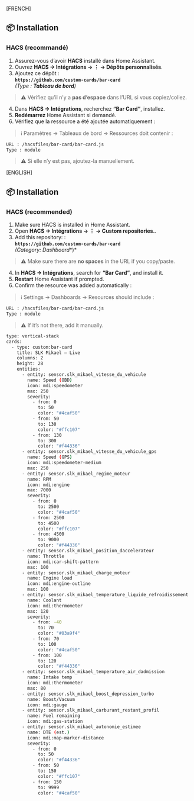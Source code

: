 [FRENCH]
<a id="installation"></a>
## 📦 Installation

### HACS (recommandé)
1. Assurez-vous d’avoir **HACS** installé dans Home Assistant.
2. Ouvrez **HACS → Intégrations → ⋮ → Dépôts personnalisés**.
3. Ajoutez ce dépôt :  
   **`https://github.com/custom-cards/bar-card`**  
   *(Type : **Tableau de bord**)*  
> ⚠️ Vérifiez qu’il n’y a **pas d’espace** dans l’URL si vous copiez/collez.
4. Dans **HACS → Intégrations**, recherchez **“Bar Card”**, installez.
5. **Redémarrez** Home Assistant si demandé.
6. Vérifiez que la ressource a été ajoutée automatiquement :

> ℹ️ Paramètres → Tableaux de bord → Ressources doit contenir :

```bash
URL : /hacsfiles/bar-card/bar-card.js
Type : module
```

> ⚠️ Si elle n’y est pas, ajoutez-la manuellement.

[ENGLISH]
<a id="installation"></a>
## 📦 Installation

### HACS (recommended)
1. Make sure HACS is installed in Home Assistant.
2. Open **HACS → Intégrations → ⋮ → Custom repositories.**.
3. Add this repository: :  
   **`https://github.com/custom-cards/bar-card`**  
   *(Category: Dashboard**)*  
> ⚠️ Make sure there are **no spaces** in the URL if you copy/paste.
4. In **HACS → Intégrations**, search for **“Bar Card”**, and install it.
5. **Restart** Home Assistant if prompted.
6. Confirm the resource was added automatically :

> ℹ️ Settings → Dashboards → Resources should include :

```bash
URL : /hacsfiles/bar-card/bar-card.js
Type : module
```

> ⚠️ If it’s not there, add it manually.




```bash
type: vertical-stack
cards:
  - type: custom:bar-card
    title: SLK Mikael — Live
    columns: 2
    height: 28
    entities:
      - entity: sensor.slk_mikael_vitesse_du_vehicule
        name: Speed (OBD)
        icon: mdi:speedometer
        max: 250
        severity:
          - from: 0
            to: 50
            color: "#4caf50"
          - from: 50
            to: 130
            color: "#ffc107"
          - from: 130
            to: 300
            color: "#f44336"
      - entity: sensor.slk_mikael_vitesse_du_vehicule_gps
        name: Speed (GPS)
        icon: mdi:speedometer-medium
        max: 250
      - entity: sensor.slk_mikael_regime_moteur
        name: RPM
        icon: mdi:engine
        max: 7000
        severity:
          - from: 0
            to: 2500
            color: "#4caf50"
          - from: 2500
            to: 4500
            color: "#ffc107"
          - from: 4500
            to: 9000
            color: "#f44336"
      - entity: sensor.slk_mikael_position_daccelerateur
        name: Throttle
        icon: mdi:car-shift-pattern
        max: 100
      - entity: sensor.slk_mikael_charge_moteur
        name: Engine load
        icon: mdi:engine-outline
        max: 100
      - entity: sensor.slk_mikael_temperature_liquide_refroidissement
        name: Coolant
        icon: mdi:thermometer
        max: 120
        severity:
          - from: -40
            to: 70
            color: "#03a9f4"
          - from: 70
            to: 100
            color: "#4caf50"
          - from: 100
            to: 120
            color: "#f44336"
      - entity: sensor.slk_mikael_temperature_air_dadmission
        name: Intake temp
        icon: mdi:thermometer
        max: 80
      - entity: sensor.slk_mikael_boost_depression_turbo
        name: Boost/Vacuum
        icon: mdi:gauge
      - entity: sensor.slk_mikael_carburant_restant_profil
        name: Fuel remaining
        icon: mdi:gas-station
      - entity: sensor.slk_mikael_autonomie_estimee
        name: DTE (est.)
        icon: mdi:map-marker-distance
        severity:
          - from: 0
            to: 50
            color: "#f44336"
          - from: 50
            to: 150
            color: "#ffc107"
          - from: 150
            to: 9999
            color: "#4caf50"
```			